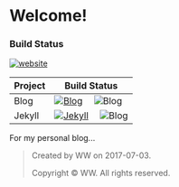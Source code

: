 # Welcome!

### Build Status
[![website](https://img.shields.io/badge/version-0.1+-green.svg)](https://nono721.github.io)

Project|Build Status
---|---
Blog|[![Blog](https://img.shields.io/badge/build-0.1+-lightgrey.svg)](https://nono721.github.io) &emsp;![Blog](https://img.shields.io/badge/Markdown-unknown-red.svg) 
Jekyll|[![Jekyll](https://img.shields.io/badge/Jekyll-3.8+-brightgreen.svg)](https://jekyllrb.com) &emsp;![Blog](https://img.shields.io/badge/HTML-unknown-ff69b4.svg) 


For my personal blog...


>	Created by WW on 2017-07-03.
>
>	Copyright © WW. All rights reserved.
